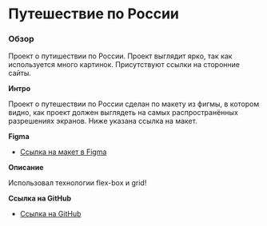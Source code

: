 # Путешествие по России

### Обзор
Проект о путишествии по России. Проект выглядит ярко, так как используется много картинок. Присутствуют ссылки на сторонние сайты.

**Интро**

Проект о путешествии по России сделан по макету из фигмы, в котором видно, как проект должен выглядеть на самых распространённых разрешениях экранов. Ниже указана ссылка на макет.

**Figma**

* [Ссылка на макет в Figma](https://www.figma.com/file/5S2WSbEFL6awjVWJ0NWL8Q/Sprint-3_-Russia-_-desktop-mobile?node-id=28503%3A0)

**Описание**

Использовал технологии flex-box и grid!

**Ссылка на GitHub**

* [Ссылка на GitHub](https://tarasovdancer1987.github.io/russian-travel/.index.html)
